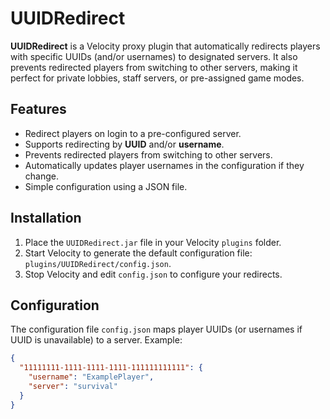 # UUIDRedirect

**UUIDRedirect** is a Velocity proxy plugin that automatically redirects players with specific UUIDs (and/or usernames) to designated servers. It also prevents redirected players from switching to other servers, making it perfect for private lobbies, staff servers, or pre-assigned game modes.

## Features

- Redirect players on login to a pre-configured server.
- Supports redirecting by **UUID** and/or **username**.
- Prevents redirected players from switching to other servers.
- Automatically updates player usernames in the configuration if they change.
- Simple configuration using a JSON file.

## Installation

1. Place the `UUIDRedirect.jar` file in your Velocity `plugins` folder.
2. Start Velocity to generate the default configuration file: `plugins/UUIDRedirect/config.json`.
3. Stop Velocity and edit `config.json` to configure your redirects.

## Configuration

The configuration file `config.json` maps player UUIDs (or usernames if UUID is unavailable) to a server. Example:

```json
{
  "11111111-1111-1111-1111-111111111111": {
    "username": "ExamplePlayer",
    "server": "survival"
  }
}

